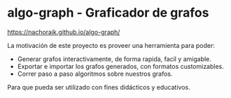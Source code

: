 # algo-graph - Graficador de grafos

https://nachoraik.github.io/algo-graph/

La motivación de este proyecto es proveer una herramienta para poder:

* Generar grafos interactivamente, de forma rapida, facil y amigable.
* Exportar e importar los grafos generados, con formatos customizables.
* Correr paso a paso algoritmos sobre nuestros grafos.

Para que pueda ser utilizado con fines didácticos y educativos.
